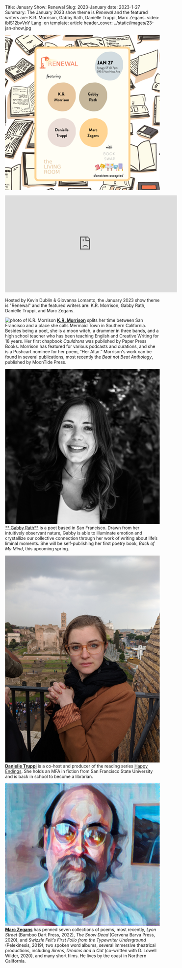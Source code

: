 Title: January Show: Renewal
Slug: 2023-January
date: 2023-1-27
Summary: The January 2023 show theme is *Renewal* and the featured writers are: K.R. Morrison, G﻿abby Rath, Danielle Truppi, Marc Zegans.
video: ibIS12bvVnY
Lang: en
template: article
header_cover: ../static/images/23-jan-show.jpg

![photo of January 2023 Show](../static/images/23-jan-poster.png)

<iframe width="560" height="315" src="https://www.youtube.com/embed/8X3JUxWxnjc" title="YouTube video player" frameborder="0" allow="accelerometer; autoplay; clipboard-write; encrypted-media; gyroscope; picture-in-picture" allowfullscreen></iframe>

Hosted by Kevin Dublin & Giovanna Lomanto, the January 2023 show theme is "Renewal" and the featured writers are: K.R. Morrison, G﻿abby Rath, Danielle Truppi, and Marc Zegans.

![photo of K.R. Morrison](../static/images/kr-morrison.jpg)
[**K.R. Morrison**](https://www.instagram.com/k.r.morrisonpoet/) splits her time between San Francisco and a place she calls Mermaid Town in Southern California. Besides being a poet, she is a moon witch, a drummer in three bands, and a high school teacher who has been teaching English and Creative Writing for 18 years. Her first chapbook *Cauldrons* was published by Paper Press Books. Morrison has featured for various podcasts and curations, and she is a Pushcart nominee for her poem, “Her Altar.” Morrison's work can be found in several publications, most recently the *Beat not Beat Anthology*, published by MoonTide Press.

![photo of Gabby Rath](../static/images/gabby-rath.jpg)
[** Gabby Rath**](https://www.instagram.com/thegabsofrath/) is a poet based in San Francisco. Drawn from her intuitively observant nature, Gabby is able to illuminate emotion and crystallize our collective connection through her work of writing about life’s liminal moments. She will be self-publishing her first poetry book, *Back of My Mind*, this upcoming spring.

![photo of Danielle Truppi](../static/images/danielle-truppi.jpg)
[**Danielle Truppi**](https://www.danielletruppi.com/) is a co-host and producer of the reading series [Happy Endings](https://www.facebook.com/happyendingsreading/). She holds an MFA in fiction from San Francisco State University and is back in school to become a librarian.

![photo of Marc Zegans](../static/images/marc-zegans.jpg)
[**Marc Zegans**](http://www.marczegans.com/) has penned seven collections of poems, most recently, *Lyon Street* (Bamboo Dart Press, 2022), *The Snow Dead* (Cervena Barva Press, 2020), and *Swizzle Felt’s First Folio from the Typewriter Underground* (Pelekinesis, 2019); two spoken word albums, several immersive theatrical productions, including *Sirens, Dreams and a Cat* (co-written with D. Lowell Wilder, 2020), and many short films. He lives by the coast in Northern California.

